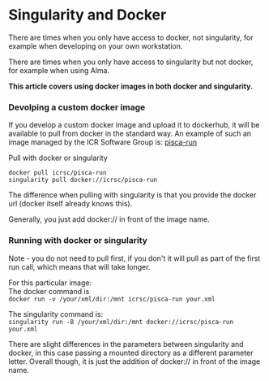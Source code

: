 # Singularity and Docker  

There are times when you only have access to docker, not singularity, for example when developing on your own workstation. 

There are times when you only have access to singularity but not docker, for example when using Alma.

**This article covers using docker images in both docker and singularity.**

### Devolping a custom docker image

If you develop a custom docker image and upload it to dockerhub, it will be available to pull from docker in the standard way. An example of such an image managed by the ICR Software Group is: [pisca-run](https://hub.docker.com/r/icrsc/pisca-run)

Pull with docker or singularity
```
docker pull icrsc/pisca-run
singularity pull docker://icrsc/pisca-run
```

The difference when pulling with singularity is that you provide the docker url (docker itself already knows this).

Generally, you just add docker:// in front of the image name.

### Running with docker or singularity

Note - you do not need to pull first, if you don't it will pull as part of the first run call, which means that will take longer.

For this particular image:  
The docker command is  
```docker run -v /your/xml/dir:/mnt icrsc/pisca-run your.xml```  

The singularity command is:  
```singularity run -B /your/xml/dir:/mnt docker://icrsc/pisca-run your.xml```  

There are slight differences in the parameters between singularity and docker, in this case passing a mounted directory as a different parameter letter. Overall though, it is just the addition of  docker:// in front of the image name.

